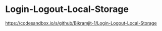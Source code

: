 # Login-Logout-Local-Storage


https://codesandbox.io/s/github/Bikramjit-1/Login-Logout-Local-Storage
